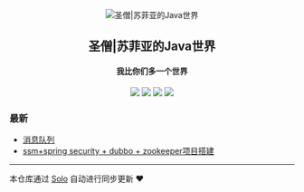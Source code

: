 <p align="center"><img alt="圣僧|苏菲亚的Java世界" src="https://static.b3log.org/images/brand/solo-32.png"></p><h2 align="center">
圣僧|苏菲亚的Java世界
</h2>

<h4 align="center">我比你们多一个世界</h4>
<p align="center"><a title="圣僧|苏菲亚的Java世界" target="_blank" href="https://github.com/jy83215051/solo-blog"><img src="https://img.shields.io/github/last-commit/jy83215051/solo-blog.svg?style=flat-square&color=FF9900"></a>
<a title="GitHub repo size in bytes" target="_blank" href="https://github.com/jy83215051/solo-blog"><img src="https://img.shields.io/github/repo-size/jy83215051/solo-blog.svg?style=flat-square"></a>
<a title="Solo Version" target="_blank" href="https://github.com/88250/solo/releases"><img src="https://img.shields.io/badge/solo-3.6.7-f1e05a.svg?style=flat-square&color=blueviolet"></a>
<a title="Hits" target="_blank" href="https://github.com/88250/hits"><img src="https://hits.b3log.org/jy83215051/solo-blog.svg"></a></p>

### 最新

* [消息队列](http://www.zjjqc.top/articles/2019/12/09/1575861100561.html)
* [ssm+spring security + dubbo + zookeeper项目搭建](http://www.zjjqc.top/articles/2019/12/06/1575612781086.html)



---

本仓库通过 [Solo](https://github.com/88250/solo) 自动进行同步更新 ❤️ 